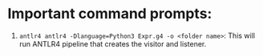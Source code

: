 # Important command prompts:

1. ``` antlr4 antlr4 -Dlanguage=Python3 Expr.g4 -o <folder name> ```: This will run ANTLR4 pipeline that creates the visitor and listener. 
